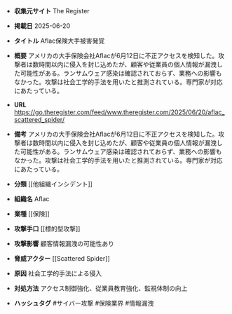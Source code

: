 - **収集元サイト**
The Register

- **掲載日**
2025-06-20

- **タイトル**
Aflac保険大手被害発覚

- **概要**
アメリカの大手保険会社Aflacが6月12日に不正アクセスを検知した。攻撃者は数時間以内に侵入を封じ込めたが、顧客や従業員の個人情報が漏洩した可能性がある。ランサムウェア感染は確認されておらず、業務への影響もなかった。攻撃は社会工学的手法を用いたと推測されている。専門家が対応にあたっている。

- **URL**
https://go.theregister.com/feed/www.theregister.com/2025/06/20/aflac_scattered_spider/

- **備考**
アメリカの大手保険会社Aflacが6月12日に不正アクセスを検知した。攻撃者は数時間以内に侵入を封じ込めたが、顧客や従業員の個人情報が漏洩した可能性がある。ランサムウェア感染は確認されておらず、業務への影響もなかった。攻撃は社会工学的手法を用いたと推測されている。専門家が対応にあたっている。

- **分類**
[[他組織インシデント]]

- **組織名**
Aflac

- **業種**
[[保険]]

- **攻撃手口**
[[標的型攻撃]]

- **攻撃影響**
顧客情報漏洩の可能性あり

- **脅威アクター**
[[Scattered Spider]]

- **原因**
社会工学的手法による侵入

- **対処方法**
アクセス制御強化、従業員教育強化、監視体制の向上

- **ハッシュタグ**
#サイバー攻撃 #保険業界 #情報漏洩

